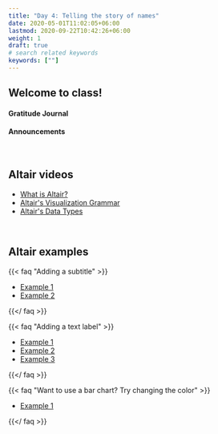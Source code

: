```yaml
---
title: "Day 4: Telling the story of names"
date: 2020-05-01T11:02:05+06:00
lastmod: 2020-09-22T10:42:26+06:00
weight: 1
draft: true
# search related keywords
keywords: [""]
---
```


## Welcome to class!

#### Gratitude Journal
#### Announcements

<br>

## Altair videos

- [What is Altair?](https://www.youtube.com/watch?v=AAuPPorsmJc&t=191s)
- [Altair's Visualization Grammar](https://www.youtube.com/watch?v=U7w1XumKK60)
- [Altair's Data Types](https://www.youtube.com/watch?v=LSEPyCqjoAg)

<br>
<!---------------------
## Let's practice!

Coding example and Q&A

<br>
--------------------->

## Altair examples

{{< faq "Adding a subtitle" >}}

- [Example 1](https://github.com/altair-viz/altair/issues/1919)
- [Example 2](https://stackoverflow.com/questions/57244390/has-anyone-figured-out-a-workaround-to-add-a-subtitle-to-an-altair-generated-cha)

{{</ faq >}}


{{< faq "Adding a text label" >}}

- [Example 1](https://altair-viz.github.io/gallery/scatter_with_labels.html)
- [Example 2](https://altair-viz.github.io/gallery/bar_chart_with_labels.html)
- [Example 3](https://stackoverflow.com/questions/57762169/how-do-you-add-a-single-text-label-to-the-max-point-in-an-altair-scatter-plot)

{{</ faq >}}


{{< faq "Want to use a bar chart? Try changing the color" >}}

- [Example 1](https://altair-viz.github.io/gallery/bar_chart_with_highlighted_bar.html)

{{</ faq >}}

<br>
